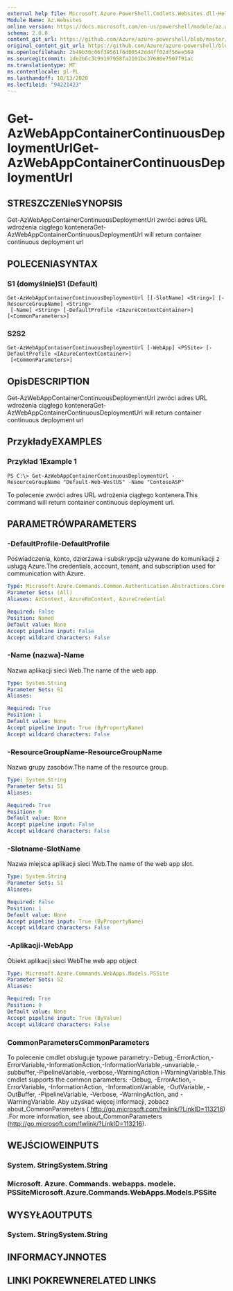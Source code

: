 ```yaml
---
external help file: Microsoft.Azure.PowerShell.Cmdlets.Websites.dll-Help.xml
Module Name: Az.Websites
online version: https://docs.microsoft.com/en-us/powershell/module/az.websites/get-azwebappcontainercontinuousdeploymenturl
schema: 2.0.0
content_git_url: https://github.com/Azure/azure-powershell/blob/master/src/Websites/Websites/help/Get-AzWebAppContainerContinuousDeploymentUrl.md
original_content_git_url: https://github.com/Azure/azure-powershell/blob/master/src/Websites/Websites/help/Get-AzWebAppContainerContinuousDeploymentUrl.md
ms.openlocfilehash: 2b49b30c06f39561f6d00542dd4ff02df56ee569
ms.sourcegitcommit: 1de2b6c3c99197958fa2101bc37680e7507f91ac
ms.translationtype: MT
ms.contentlocale: pl-PL
ms.lasthandoff: 10/13/2020
ms.locfileid: "94221423"
---
```

# <span data-ttu-id="fe3fb-101">Get-AzWebAppContainerContinuousDeploymentUrl</span><span class="sxs-lookup"><span data-stu-id="fe3fb-101">Get-AzWebAppContainerContinuousDeploymentUrl</span></span>

## <span data-ttu-id="fe3fb-102">STRESZCZENIe</span><span class="sxs-lookup"><span data-stu-id="fe3fb-102">SYNOPSIS</span></span>
<span data-ttu-id="fe3fb-103">Get-AzWebAppContainerContinuousDeploymentUrl zwróci adres URL wdrożenia ciągłego kontenera</span><span class="sxs-lookup"><span data-stu-id="fe3fb-103">Get-AzWebAppContainerContinuousDeploymentUrl will return container continuous deployment url</span></span>

## <span data-ttu-id="fe3fb-104">POLECENIA</span><span class="sxs-lookup"><span data-stu-id="fe3fb-104">SYNTAX</span></span>

### <span data-ttu-id="fe3fb-105">S1 (domyślnie)</span><span class="sxs-lookup"><span data-stu-id="fe3fb-105">S1 (Default)</span></span>
```
Get-AzWebAppContainerContinuousDeploymentUrl [[-SlotName] <String>] [-ResourceGroupName] <String>
 [-Name] <String> [-DefaultProfile <IAzureContextContainer>] [<CommonParameters>]
```

### <span data-ttu-id="fe3fb-106">S2</span><span class="sxs-lookup"><span data-stu-id="fe3fb-106">S2</span></span>
```
Get-AzWebAppContainerContinuousDeploymentUrl [-WebApp] <PSSite> [-DefaultProfile <IAzureContextContainer>]
 [<CommonParameters>]
```

## <span data-ttu-id="fe3fb-107">Opis</span><span class="sxs-lookup"><span data-stu-id="fe3fb-107">DESCRIPTION</span></span>
<span data-ttu-id="fe3fb-108">Get-AzWebAppContainerContinuousDeploymentUrl zwróci adres URL wdrożenia ciągłego kontenera</span><span class="sxs-lookup"><span data-stu-id="fe3fb-108">Get-AzWebAppContainerContinuousDeploymentUrl will return container continuous deployment url</span></span>

## <span data-ttu-id="fe3fb-109">Przykłady</span><span class="sxs-lookup"><span data-stu-id="fe3fb-109">EXAMPLES</span></span>

### <span data-ttu-id="fe3fb-110">Przykład 1</span><span class="sxs-lookup"><span data-stu-id="fe3fb-110">Example 1</span></span>
```
PS C:\> Get-AzWebAppContainerContinuousDeploymentUrl -ResourceGroupName "Default-Web-WestUS" -Name "ContosoASP"
```

<span data-ttu-id="fe3fb-111">To polecenie zwróci adres URL wdrożenia ciągłego kontenera.</span><span class="sxs-lookup"><span data-stu-id="fe3fb-111">This command will return container continuous deployment url.</span></span>

## <span data-ttu-id="fe3fb-112">PARAMETRÓW</span><span class="sxs-lookup"><span data-stu-id="fe3fb-112">PARAMETERS</span></span>

### <span data-ttu-id="fe3fb-113">-DefaultProfile</span><span class="sxs-lookup"><span data-stu-id="fe3fb-113">-DefaultProfile</span></span>
<span data-ttu-id="fe3fb-114">Poświadczenia, konto, dzierżawa i subskrypcja używane do komunikacji z usługą Azure.</span><span class="sxs-lookup"><span data-stu-id="fe3fb-114">The credentials, account, tenant, and subscription used for communication with Azure.</span></span>

```yaml
Type: Microsoft.Azure.Commands.Common.Authentication.Abstractions.Core.IAzureContextContainer
Parameter Sets: (All)
Aliases: AzContext, AzureRmContext, AzureCredential

Required: False
Position: Named
Default value: None
Accept pipeline input: False
Accept wildcard characters: False
```

### <span data-ttu-id="fe3fb-115">-Name (nazwa)</span><span class="sxs-lookup"><span data-stu-id="fe3fb-115">-Name</span></span>
<span data-ttu-id="fe3fb-116">Nazwa aplikacji sieci Web.</span><span class="sxs-lookup"><span data-stu-id="fe3fb-116">The name of the web app.</span></span>

```yaml
Type: System.String
Parameter Sets: S1
Aliases:

Required: True
Position: 1
Default value: None
Accept pipeline input: True (ByPropertyName)
Accept wildcard characters: False
```

### <span data-ttu-id="fe3fb-117">-ResourceGroupName</span><span class="sxs-lookup"><span data-stu-id="fe3fb-117">-ResourceGroupName</span></span>
<span data-ttu-id="fe3fb-118">Nazwa grupy zasobów.</span><span class="sxs-lookup"><span data-stu-id="fe3fb-118">The name of the resource group.</span></span>

```yaml
Type: System.String
Parameter Sets: S1
Aliases:

Required: True
Position: 0
Default value: None
Accept pipeline input: False
Accept wildcard characters: False
```

### <span data-ttu-id="fe3fb-119">-Slotname</span><span class="sxs-lookup"><span data-stu-id="fe3fb-119">-SlotName</span></span>
<span data-ttu-id="fe3fb-120">Nazwa miejsca aplikacji sieci Web.</span><span class="sxs-lookup"><span data-stu-id="fe3fb-120">The name of the web app slot.</span></span>

```yaml
Type: System.String
Parameter Sets: S1
Aliases:

Required: False
Position: 1
Default value: None
Accept pipeline input: True (ByPropertyName)
Accept wildcard characters: False
```

### <span data-ttu-id="fe3fb-121">-Aplikacji</span><span class="sxs-lookup"><span data-stu-id="fe3fb-121">-WebApp</span></span>
<span data-ttu-id="fe3fb-122">Obiekt aplikacji sieci Web</span><span class="sxs-lookup"><span data-stu-id="fe3fb-122">The web app object</span></span>

```yaml
Type: Microsoft.Azure.Commands.WebApps.Models.PSSite
Parameter Sets: S2
Aliases:

Required: True
Position: 0
Default value: None
Accept pipeline input: True (ByValue)
Accept wildcard characters: False
```

### <span data-ttu-id="fe3fb-123">CommonParameters</span><span class="sxs-lookup"><span data-stu-id="fe3fb-123">CommonParameters</span></span>
<span data-ttu-id="fe3fb-124">To polecenie cmdlet obsługuje typowe parametry:-Debug,-ErrorAction,-ErrorVariable,-InformationAction,-InformationVariable,-unvariable,-subbuffer,-PipelineVariable,-verbose,-WarningAction i-WarningVariable.</span><span class="sxs-lookup"><span data-stu-id="fe3fb-124">This cmdlet supports the common parameters: -Debug, -ErrorAction, -ErrorVariable, -InformationAction, -InformationVariable, -OutVariable, -OutBuffer, -PipelineVariable, -Verbose, -WarningAction, and -WarningVariable.</span></span> <span data-ttu-id="fe3fb-125">Aby uzyskać więcej informacji, zobacz about_CommonParameters ( http://go.microsoft.com/fwlink/?LinkID=113216) .</span><span class="sxs-lookup"><span data-stu-id="fe3fb-125">For more information, see about_CommonParameters (http://go.microsoft.com/fwlink/?LinkID=113216).</span></span>

## <span data-ttu-id="fe3fb-126">WEJŚCIOWE</span><span class="sxs-lookup"><span data-stu-id="fe3fb-126">INPUTS</span></span>

### <span data-ttu-id="fe3fb-127">System. String</span><span class="sxs-lookup"><span data-stu-id="fe3fb-127">System.String</span></span>

### <span data-ttu-id="fe3fb-128">Microsoft. Azure. Commands. webapps. modele. PSSite</span><span class="sxs-lookup"><span data-stu-id="fe3fb-128">Microsoft.Azure.Commands.WebApps.Models.PSSite</span></span>

## <span data-ttu-id="fe3fb-129">WYSYŁA</span><span class="sxs-lookup"><span data-stu-id="fe3fb-129">OUTPUTS</span></span>

### <span data-ttu-id="fe3fb-130">System. String</span><span class="sxs-lookup"><span data-stu-id="fe3fb-130">System.String</span></span>

## <span data-ttu-id="fe3fb-131">INFORMACYJN</span><span class="sxs-lookup"><span data-stu-id="fe3fb-131">NOTES</span></span>

## <span data-ttu-id="fe3fb-132">LINKI POKREWNE</span><span class="sxs-lookup"><span data-stu-id="fe3fb-132">RELATED LINKS</span></span>
